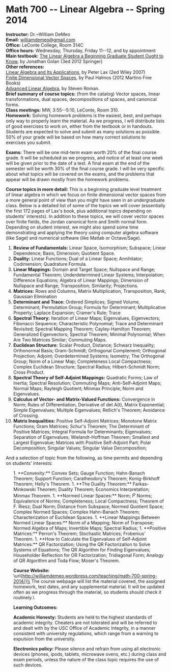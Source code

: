 Math 700 -- Linear Algebra -- Spring 2014
=========================================
**Instructor:** Dr.~William DeMeo
<br/>
**Email:** williamdemeo@gmail.com
<br/>
**Office:** LeConte College, Room 314C
<br/>
**Office hours:** Wednesday, Thursday, Friday 11--12, and by appointment
<br/>
**Main textbook:** 
[The Linear Algebra a Beginning Graduate Student Ought to Know](http://click.linksynergy.com/link?id=xEro7OMQWE4&offerid=239662.9789400726352&type=2&murl=http%3A%2F%2Fsearch.barnesandnoble.com%2FLinear-Algebra-a-Beginning-Graduate-Student-Ought-to-Know%2FJonathan-S-Golan%2Fe%2F9789400726352), by Jonathan Golan  (3ed 2012 Springer)
<br/>
**Other references:**
 <br/>
[Linear Algebra and Its Applications](http://click.linksynergy.com/link?id=xEro7OMQWE4&offerid=239662.9780471751564&type=2&murl=http%3A%2F%2Fsearch.barnesandnoble.com%2FLinear-Algebra-and-Its-Applications%2FPeter-D-Lax%2Fe%2F9780471751564), by Peter Lax (2ed Wiley 2007)
 <br/>
[Finite Dimensional Vector Spaces](http://click.linksynergy.com/link?id=xEro7OMQWE4&offerid=239662.9781614272816&type=2&murl=http%3A%2F%2Fsearch.barnesandnoble.com%2FFinite-Dimensional-Vector-Spaces%2FPR-Halmos%2Fe%2F9781614272816), by Paul Halmos (2012 Martino Fine Books)
 <br/>
[Advanced Linear Algebra](http://click.linksynergy.com/link?id=xEro7OMQWE4&offerid=239662.9780387728285&type=2&murl=http%3A%2F%2Fsearch.barnesandnoble.com%2FAdvanced-Linear-Algebra%2FSteven-Roman%2Fe%2F9780387728285), by Steven Roman.
<br/>
**Brief summary of course topics:** (from the catalog) Vector spaces, linear transformations, dual spaces, decompositions of spaces, and canonical forms.
<br/>
**Class meetings:** MW, 3:55--5:10, LeConte, Room 310.
<br/>
**Homework:** Solving homework problems is the easiest, best, and perhaps only way
to properly learn the material.  As we progress, I will distribute lists of
good exercises to work on, either from the textbook or in handouts.  Students
are expected to solve and submit as many solutions as possible.  50% of your grade will
be based on how many correct solutions to exercises you submit.

**Exams:** There will be one mid-term exam worth 20% of the final course grade.
It will be scheduled as we progress, and notice of at least one week will be
given prior to the date of a test.  A final exam at the end of the semester will
be worth 30% of the final course grade. I will be very specific about what topics
will be covered on the exams, and the problems that appear will be drawn mostly
from the homework problems.

**Course topics in more detail:** This is a beginning graduate level treatment of linear algebra in
which we focus on finite dimensional vector spaces from a more general point of
view than you might have seen in an undergraduate class.  Below is a detailed
list of some of the topics we will cover (essentially the first 172 pages of
Lax's book, plus additional topics depending on students' interests).  In
addition to these topics, we will cover vector spaces over finite fields, the
Jordan canonical form and Smith normal form.  Depending on student interest, we
might also spend some time demonstrating and applying the theory using computer
algebra software (like Sage) and numerical software (like Matlab or
Octave/Sage). 

1.  **Review of Fundamentals:** Linear Space, Isomorphism; Subspace; Linear Dependence; Basis, Dimension; Quotient Space.
2.  **Duality:** Linear Functions; Dual of a Linear Space; Annihilator; Codimension; Quadrature Formula.</li>
3.  **Linear Mappings:** Domain and Target Space; Nullspace and Range; Fundamental Theorem; Underdetermined Linear Systems; Interpolation; Difference Equations; Algebra of Linear Mappings; Dimension of Nullspace and Range; Transposition; Similarity; Projections.
3.  **Matrices:** Rows and Columns, Matrix Multiplication, Transposition, Rank, Gaussian Elimination
3.  **Determinant and Trace:** Ordered Simplices; Signed Volume,  Determinant; Permutation Group; Formula for Determinant; Multiplicative Property; Laplace Expansion; Cramer's Rule; Trace
3.  **Spectral Theory:** Iteration of Linear Maps; Eigenvalues, Eigenvectors; Fibonacci Sequence; Characteristic Polynomial; Trace and Determinant Revisited; Spectral Mapping Theorem; Cayley-Hamilton Theorem; Generalized Eigenvectors; Spectral Theorem; Minimal Polynomial; When Are Two Matrices Similar; Commuting Maps.
1.  **Euclidean Structure:** Scalar Product, Distance; Schwarz Inequality; Orthonormal Basis; Gram-Schmidt; Orthogonal Complement; Orthogonal Projection; Adjoint; Overdetermined Systems; Isometry; The Orthogonal Group; Norm of a Linear Map; Completeness Local Compactness; Complex Euclidean Structure; Spectral Radius; Hilbert-Schmidt Norm; Cross Product.
1.  **Spectral Theory of Self-Adjoint Mappings:** Quadratic Forms; Law of Inertia; Spectral Resolution; Commuting Maps; Anti-Self-Adjoint Maps; Normal Maps; Rayleigh Quotient; Minmax Principle; Norm and Eigenvalues.
1.  **Calculus of Vector- and Matrix-Valued Functions:** Convergence in Norm; Rules of Differentiation, Derivative of det A(t), Matrix Exponential; Simple Eigenvalues; Multiple Eigenvalues; Rellich's Theorem; Avoidance of Crossing.
1.  **Matrix Inequalities:** Positive Self-Adjoint Matrices; Monotone Matrix Functions; Gram Matrices; Schur's Theorem; The Determinant of Positive Matrices; Integral Formula for Determinants; Eigenvalues; Separation of Eigenvalues; Wielandt-Hoffman Theorem; Smallest and Largest Eigenvalue; Matrices with Positive Self-Adjoint Part; Polar Decomposition; Singular Values;  Singular Value Decomposition; 

And a selection of topic from the following, as time permits and depending on students' interests:
<ul>
1.  **Convexity:** Convex Sets; Gauge Function; Hahn-Banach Theorem; Support
Function; Caratheodory's Theorem; Konig-Birkhoff Theorem; Helly's Theorem. 
1.  **The Duality Theorem:** Farkas-Minkowski Theorem; Duality Theorem;
Economics Interpretation; Minmax Theorem. 
1.  **Normed Linear Spaces:** Norm; l<sup>p</sup> Norms; Equivalence of
Norms; Completeness; Local Compactness; Theorem of F. Riesz; Dual Norm; Distance
from Subspace;  Normed Quotient Space;  Complex Normed Spaces; Complex
Hahn-Banach Theorem; Characterization of Euclidean Spaces. 
1.  **Linear Mappings Between Normed Linear Spaces:** Norm of a Mapping; Norm
of Transpose; Normed Algebra of Maps; Invertible Maps; Spectral Radius; 
1.  **Positive Matrices:** Perron's Theorem; Stochastic Matrices; Frobenius'
Theorem.
1.  **How to Calculate the Eigenvalues of Self-Adjoint Matrices:** QR
Factorization; Using the QR Factorization to Solve Systems of Equations; The QR
Algorithm for Finding Eigenvalues;  Householder Reflection for OR Factorization;
Tridiagonal Form;  Analogy of QR Algorithm and Toda Flow;  Moser's Theorem.

**Course Website:**
\url{http://williamdemeo.wordpress.com/teaching/math-700-spring-2014/}\\
The course webpage will list the material covered, the assigned homework, test dates, and any
supplemental material. It will be updated often as we progress through the
material, so students should check it routinely.\\ 

**Learning Outcomes:** 

**Academic Honesty:**  Students are held to the highest standards
of academic integrity.  Cheaters are not tolerated and will be
referred to and dealt with by the USC Office of Academic Integrity, in a  manner
consistent with university regulations, which range from a warning to expulsion
from the university.

**Electronics policy:** Please silence and refrain from using all electronic
devices (phones, ipods, tablets, microwave ovens, etc.) during class and exam
periods, unless the nature of the class topic requires the use of such devices. 

